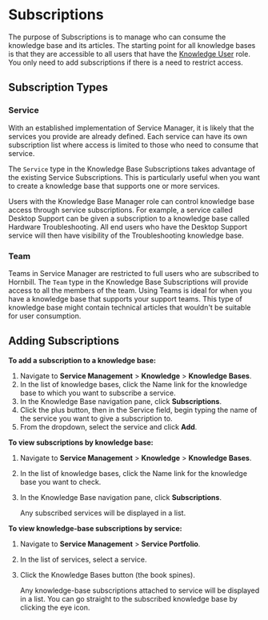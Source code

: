 # Subscriptions
The purpose of Subscriptions is to manage who can consume the knowledge base and its articles. The starting point for all knowledge bases is that they are accessible to all users that have the [Knowledge User](/servicemanager-config/setup/service-manager-roles#knowledge-roles) role. You only need to add subscriptions if there is a need to restrict access.

## Subscription Types
### Service
With an established implementation of Service Manager, it is likely that the services you provide are already defined.  Each service can have its own subscription list where access is limited to those who need to consume that service.  

The `Service` type in the Knowledge Base Subscriptions takes advantage of the existing Service Subscriptions.  This is particularly useful when you want to create a knowledge base that supports one or more services.

Users with the Knowledge Base Manager role can control knowledge base access through service subscriptions. For example, a service called Desktop Support can be given a subscription to a knowledge base called Hardware Troubleshooting. All end users who have the Desktop Support service will then have visibility of the Troubleshooting knowledge base.

### Team
Teams in Service Manager are restricted to full users who are subscribed to Hornbill. The `Team` type in the Knowledge Base Subscriptions will provide access to all the members of the team.  Using Teams is ideal for when you have a knowledge base that supports your support teams.  This type of knowledge base might contain technical articles that wouldn't be suitable for user consumption.  

## Adding Subscriptions
**To add a subscription to a knowledge base:**
1. Navigate to **Service Management** > **Knowledge** > **Knowledge Bases**.
1. In the list of knowledge bases, click the Name link for the knowledge base to which you want to subscribe a service.
1. In the Knowledge Base navigation pane, click **Subscriptions**.
1. Click the plus button, then in the Service field, begin typing the name of the service you want to give a subscription to.
1. From the dropdown, select the service and click **Add**.

**To view subscriptions by knowledge base:**
1. Navigate to **Service Management** > **Knowledge** > **Knowledge Bases**.
1. In the list of knowledge bases, click the Name link for the knowledge base you want to check.
1. In the Knowledge Base navigation pane, click **Subscriptions**.

    Any subscribed services will be displayed in a list.

**To view knowledge-base subscriptions by service:**
1. Navigate to **Service Management** > **Service Portfolio**.
1. In the list of services, select a service.
1. Click the Knowledge Bases button (the book spines).

    Any knowledge-base subscriptions attached to service will be displayed in a list. You can go straight to the subscribed knowledge base by clicking the eye icon.